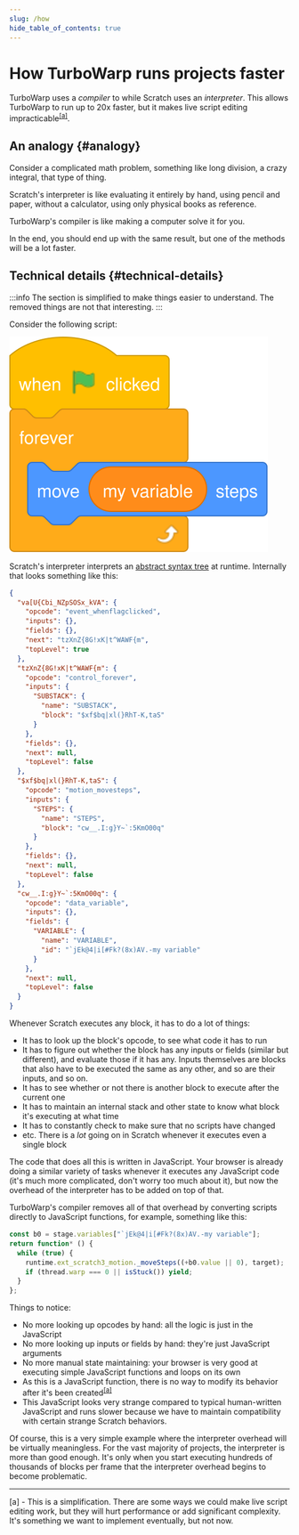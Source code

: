 ```yaml
---
slug: /how
hide_table_of_contents: true
---
```


# How TurboWarp runs projects faster

TurboWarp uses a *compiler* to while Scratch uses an *interpreter*. This allows TurboWarp to run up to 20x faster, but it makes live script editing impracticable<sup>[\[a\]](#footnote-1)</sup>.

## An analogy {#analogy}

Consider a complicated math problem, something like long division, a crazy integral, that type of thing.

Scratch's interpreter is like evaluating it entirely by hand, using pencil and paper, without a calculator, using only physical books as reference.

TurboWarp's compiler is like making a computer solve it for you.

In the end, you should end up with the same result, but one of the methods will be a lot faster.

## Technical details {#technical-details}

:::info
The section is simplified to make things easier to understand. The removed things are not that interesting.
:::

Consider the following script:

![When green flag clicked, forever, move my variable steps](./assets/forever-move-my-variable-steps.svg)

Scratch's interpreter interprets an [abstract syntax tree](https://en.wikipedia.org/wiki/Abstract_syntax_tree) at runtime. Internally that looks something like this:

```json
{
  "va[U{Cbi_NZpSOSx_kVA": {
    "opcode": "event_whenflagclicked",
    "inputs": {},
    "fields": {},
    "next": "tzXnZ{8G!xK|t^WAWF{m",
    "topLevel": true
  },
  "tzXnZ{8G!xK|t^WAWF{m": {
    "opcode": "control_forever",
    "inputs": {
      "SUBSTACK": {
        "name": "SUBSTACK",
        "block": "$xf$bq|xl(}RhT-K,taS"
      }
    },
    "fields": {},
    "next": null,
    "topLevel": false
  },
  "$xf$bq|xl(}RhT-K,taS": {
    "opcode": "motion_movesteps",
    "inputs": {
      "STEPS": {
        "name": "STEPS",
        "block": "cw__.I:g}Y~`:5KmO00q"
      }
    },
    "fields": {},
    "next": null,
    "topLevel": false
  },
  "cw__.I:g}Y~`:5KmO00q": {
    "opcode": "data_variable",
    "inputs": {},
    "fields": {
      "VARIABLE": {
        "name": "VARIABLE",
        "id": "`jEk@4|i[#Fk?(8x)AV.-my variable"
      }
    },
    "next": null,
    "topLevel": false
  }
}
```


Whenever Scratch executes any block, it has to do a lot of things:

 - It has to look up the block's opcode, to see what code it has to run
 - It has to figure out whether the block has any inputs or fields (similar but different), and evaluate those if it has any. Inputs themselves are blocks that also have to be executed the same as any other, and so are their inputs, and so on.
 - It has to see whether or not there is another block to execute after the current one
 - It has to maintain an internal stack and other state to know what block it's executing at what time
 - It has to constantly check to make sure that no scripts have changed
 - etc. There is a *lot* going on in Scratch whenever it executes even a single block

The code that does all this is written in JavaScript. Your browser is already doing a similar variety of tasks whenever it executes any JavaScript code (it's much more complicated, don't worry too much about it), but now the overhead of the interpreter has to be added on top of that.

TurboWarp's compiler removes all of that overhead by converting scripts directly to JavaScript functions, for example, something like this:

```js
const b0 = stage.variables["`jEk@4|i[#Fk?(8x)AV.-my variable"];
return function* () {
  while (true) {
    runtime.ext_scratch3_motion._moveSteps((+b0.value || 0), target);
    if (thread.warp === 0 || isStuck()) yield;
  }
};
```

Things to notice:

 - No more looking up opcodes by hand: all the logic is just in the JavaScript
 - No more looking up inputs or fields by hand: they're just JavaScript arguments
 - No more manual state maintaining: your browser is very good at executing simple JavaScript functions and loops on its own
 - As this is a JavaScript function, there is no way to modify its behavior after it's been created<sup>[\[a\]](#footnote-1)</sup>
 - This JavaScript looks very strange compared to typical human-written JavaScript and runs slower because we have to maintain compatibility with certain strange Scratch behaviors.

Of course, this is a very simple example where the interpreter overhead will be virtually meaningless. For the vast majority of projects, the interpreter is more than good enough. It's only when you start executing hundreds of thousands of blocks per frame that the interpreter overhead begins to become problematic.

----

<a name="footnote-1" />
[a] - This is a simplification. There are some ways we could make live script editing work, but they will hurt performance or add significant complexity. It's something we want to implement eventually, but not now.
